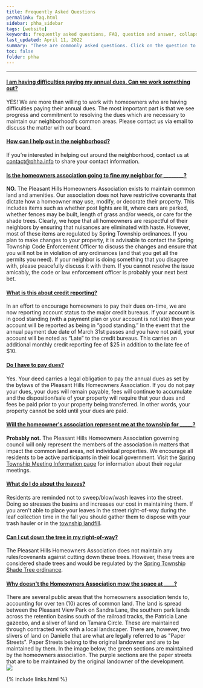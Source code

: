```yaml
---
title: Frequently Asked Questions
permalink: faq.html
sidebar: phha_sidebar
tags: [website]
keywords: frequently asked questions, FAQ, question and answer, collapsible sections, expand, collapse
last_updated: April 11, 2022
summary: "These are commonly asked questions. Click on the question to reveal the answer."
toc: false
folder: phha
---
```


<p><hr /></p>

<div class="panel-group" id="accordion">
    <div class="panel panel-default">
        <div class="panel-heading">
            <h4 class="panel-title">
                <a class="noCrossRef accordion-toggle" data-toggle="collapse" data-parent="#accordion" href="#collapseOne">I am having difficulties paying my annual dues. Can we work something out?</a>
            </h4>
        </div>
        <div id="collapseOne" class="panel-collapse collapse noCrossRef">
            <div class="panel-body">
                YES! We are more than willing to work with homeowners who are having difficulties paying their annual dues. The most important part is that we see progress and commitment to resolving the dues which are necessary to maintain our neighborhood’s common areas. Please contact us via email to discuss the matter with our board.
            </div>
        </div>
    </div>
    <!-- /.panel -->
    <div class="panel panel-default">
        <div class="panel-heading">
            <h4 class="panel-title">
                <a class="noCrossRef accordion-toggle" data-toggle="collapse" data-parent="#accordion" href="#collapseTwo">How can I help out in the neighborhood?</a>
            </h4>
        </div>
        <div id="collapseTwo" class="panel-collapse collapse noCrossRef">
            <div class="panel-body">
                If you’re interested in helping out around the neighborhood, contact us at <a href="mailto:contact@phha.info">contact@phha.info</a> to share your contact information.
            </div>
        </div>
    </div>
    <!-- /.panel -->
    <div class="panel panel-default">
        <div class="panel-heading">
            <h4 class="panel-title">
                <a class="noCrossRef accordion-toggle" data-toggle="collapse" data-parent="#accordion" href="#collapseThree">Is the homeowners association going to fine my neighbor for ________?</a>
            </h4>
        </div>
        <div id="collapseThree" class="panel-collapse collapse noCrossRef">
            <div class="panel-body">
                <strong>NO.</strong> The Pleasant Hills Homeowners Association exists to maintain common land and amenities. Our association does not have restrictive covenants that dictate how a homeowner may use, modify, or decorate their property. This includes items such as whether post lights are lit, where cars are parked, whether fences may be built, length of grass and/or weeds, or care for the shade trees. Clearly, we hope that all homeowners are respectful of their neighbors by ensuring that nuisances are eliminated with haste. However, most of these items are regulated by Spring Township ordinances. If you plan to make changes to your property, it is advisable to contact the Spring Township Code Enforcement Officer to discuss the changes and ensure that you will not be in violation of any ordinances (and that you get all the permits you need). If your neighbor is doing something that you disagree with, please peacefully discuss it with them. If you cannot resolve the issue amicably, the code or law enforcement officer is probably your next best bet.
            </div>
        </div>
    </div>
    <!-- /.panel -->
    <div class="panel panel-default">
        <div class="panel-heading">
            <h4 class="panel-title">
                <a class="noCrossRef accordion-toggle" data-toggle="collapse" data-parent="#accordion" href="#collapseFour">What is this about credit reporting?</a>
            </h4>
        </div>
        <div id="collapseFour" class="panel-collapse collapse">
            <div class="panel-body">
                In an effort to encourage homeowners to pay their dues on-time, we are now reporting account status to the major credit bureaus. If your account is in good standing (with a payment plan or your account is not late) then your account will be reported as being in “good standing.” In the event that the annual payment due date of March 31st passes and you have not paid, your account will be noted as “Late” to the credit bureaus. This carries an additional monthly credit reporting fee of $25 in addition to the late fee of $10.
            </div>
        </div>
    </div>
    <!-- /.panel -->
    <div class="panel panel-default">
        <div class="panel-heading">
            <h4 class="panel-title">
                <a class="noCrossRef accordion-toggle" data-toggle="collapse" data-parent="#accordion" href="#collapseFive">Do I have to pay dues?</a>
            </h4>
        </div>
        <div id="collapseFive" class="panel-collapse collapse">
            <div class="panel-body">
                Yes. Your deed carries a legal obligation to pay the annual dues as set by the bylaws of the Pleasant Hills Homeowners Association. If you do not pay your dues, your dues will remain payable, fees will continue to accumulate and the disposition/sale of your property will require that your dues and fees be paid prior to your property being transferred. In other words, your property cannot be sold until your dues are paid.
            </div>
        </div>
    </div>
    <!-- /.panel -->
    <div class="panel panel-default">
        <div class="panel-heading">
            <h4 class="panel-title">
                <a class="noCrossRef accordion-toggle" data-toggle="collapse" data-parent="#accordion" href="#collapseSix">Will the homeowner's association represent me at the township for _____?</a>
            </h4>
        </div>
        <div id="collapseSix" class="panel-collapse collapse">
            <div class="panel-body">
                <strong>Probably not.</strong> The Pleasant Hills Homeowners Association governing council will only represent the members of the association in matters that impact the common land areas, not individual properties. We encourage all residents to be active participants in their local government. Visit the <a href="https://www.springtownship.org/board-meetings?field_wp_bme_type_tid=20&undefined=Apply">Spring Township Meeting Information page</a> for information about their regular meetings.
            </div>
        </div>
    </div>
    <!-- /.panel -->
    <div class="panel panel-default">
        <div class="panel-heading">
            <h4 class="panel-title">
                <a class="noCrossRef accordion-toggle" data-toggle="collapse" data-parent="#accordion" href="#collapseSeven">What do I do about the leaves?</a>
            </h4>
        </div>
        <div id="collapseSeven" class="panel-collapse collapse">
            <div class="panel-body">
                Residents are reminded not to sweep/blow/wash leaves into the street. Doing so stresses the basins and increases our cost in maintaining them. If you aren't able to place your leaves in the street right-of-way during the leaf collection time in the fall you should gather them to dispose with your trash hauler or in the <a href="https://www.springtownship.org/waste-collection">township landfill</a>.
            </div>
        </div>
    </div>
    <!-- /.panel -->
    <div class="panel panel-default">
        <div class="panel-heading">
            <h4 class="panel-title">
                <a class="noCrossRef accordion-toggle" data-toggle="collapse" data-parent="#accordion" href="#collapseEight">Can I cut down the tree in my right-of-way?</a>
            </h4>
        </div>
        <div id="collapseEight" class="panel-collapse collapse">
            <div class="panel-body">
                The Pleasant Hills Homeowners Association does not maintain any rules/covenants against cutting down these trees. However, these trees are considered shade trees and would be regulated by the <a href="https://ecode360.com/30966108?highlight=tree,trees&searchId=10396629396505574">Spring Township Shade Tree ordinance</a>.
            </div>
        </div>
    </div>
    <!-- /.panel -->
    <div class="panel panel-default">
        <div class="panel-heading">
            <h4 class="panel-title">
                <a class="noCrossRef accordion-toggle" data-toggle="collapse" data-parent="#accordion" href="#collapseNine">Why doesn't the Homeowners Association mow the space at ____?</a>
            </h4>
        </div>
        <div id="collapseNine" class="panel-collapse collapse">
            <div class="panel-body">
                There are several public areas that the homeowners association tends to, accounting for over ten (10) acres of common land. The land is spread between the Pleasant View Park on Sandra Lane, the southern park lands across the retention basins south of the railroad tracks, the Patricia Lane gazeebo, and a sliver of land on Tamara Circle. These are maintained through contracted work with a local landscaper. There are, however, two slivers of land on Danielle that are what are legally referred to as "Paper Streets". Paper Streets belong to the original landowner and are to be maintained by them. In the image below, the green sections are maintained by the homeowners association. The purple sections are the paper streets that are to be maintained by the original landowner of the development.<br />
                <img src="../images/phha.png" />
            </div>
        </div>
    </div>
    <!-- /.panel -->
</div>
<!-- /.panel-group -->

{% include links.html %}
